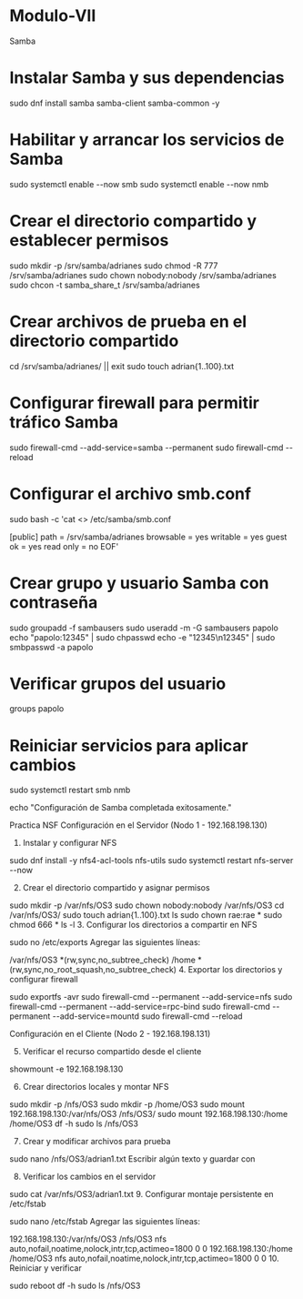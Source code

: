 # Modulo-VII
Samba
# Instalar Samba y sus dependencias
sudo dnf install samba samba-client samba-common -y

# Habilitar y arrancar los servicios de Samba
sudo systemctl enable --now smb
sudo systemctl enable --now nmb

# Crear el directorio compartido y establecer permisos
sudo mkdir -p /srv/samba/adrianes
sudo chmod -R 777 /srv/samba/adrianes
sudo chown nobody:nobody /srv/samba/adrianes
sudo chcon -t samba_share_t /srv/samba/adrianes

# Crear archivos de prueba en el directorio compartido
cd /srv/samba/adrianes/ || exit
sudo touch adrian{1..100}.txt

# Configurar firewall para permitir tráfico Samba
sudo firewall-cmd --add-service=samba --permanent
sudo firewall-cmd --reload

# Configurar el archivo smb.conf
sudo bash -c 'cat <<EOF >> /etc/samba/smb.conf

[public]
    path = /srv/samba/adrianes
    browsable = yes
    writable = yes
    guest ok = yes
    read only = no
EOF'

# Crear grupo y usuario Samba con contraseña
sudo groupadd -f sambausers
sudo useradd -m -G sambausers papolo
echo "papolo:12345" | sudo chpasswd
echo -e "12345\n12345" | sudo smbpasswd -a papolo

# Verificar grupos del usuario
groups papolo

# Reiniciar servicios para aplicar cambios
sudo systemctl restart smb nmb

echo "Configuración de Samba completada exitosamente."

Practica NSF
Configuración en el Servidor (Nodo 1 - 192.168.198.130)
1. Instalar y configurar NFS

sudo dnf install -y nfs4-acl-tools nfs-utils
sudo systemctl restart nfs-server --now

2. Crear el directorio compartido y asignar permisos

sudo mkdir -p /var/nfs/OS3
sudo chown nobody:nobody /var/nfs/OS3
cd /var/nfs/OS3/
sudo touch adrian{1..100}.txt
ls
sudo chown rae:rae *
sudo chmod 666 *
ls -l
3. Configurar los directorios a compartir en NFS

sudo no /etc/exports
Agregar las siguientes líneas:


/var/nfs/OS3    *(rw,sync,no_subtree_check)
/home           *(rw,sync,no_root_squash,no_subtree_check)
4. Exportar los directorios y configurar firewall

sudo exportfs -avr
sudo firewall-cmd --permanent --add-service=nfs
sudo firewall-cmd --permanent --add-service=rpc-bind
sudo firewall-cmd --permanent --add-service=mountd
sudo firewall-cmd --reload

Configuración en el Cliente (Nodo 2 - 192.168.198.131)

5. Verificar el recurso compartido desde el cliente

showmount -e 192.168.198.130

6. Crear directorios locales y montar NFS

sudo mkdir -p /nfs/OS3
sudo mkdir -p /home/OS3
sudo mount 192.168.198.130:/var/nfs/OS3 /nfs/OS3/
sudo mount 192.168.198.130:/home /home/OS3
df -h
sudo ls /nfs/OS3

7. Crear y modificar archivos para prueba

sudo nano /nfs/OS3/adrian1.txt
Escribir algún texto y guardar con

8. Verificar los cambios en el servidor

sudo cat /var/nfs/OS3/adrian1.txt
9. Configurar montaje persistente en /etc/fstab

sudo nano /etc/fstab
Agregar las siguientes líneas:


192.168.198.130:/var/nfs/OS3  /nfs/OS3  nfs auto,nofail,noatime,nolock,intr,tcp,actimeo=1800 0 0
192.168.198.130:/home /home/OS3  nfs auto,nofail,noatime,nolock,intr,tcp,actimeo=1800 0 0
10. Reiniciar y verificar

sudo reboot
df -h
sudo ls /nfs/OS3
